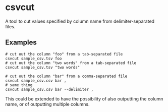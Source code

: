 csvcut
======

A tool to cut values specified by column name from delimiter-separated files.

Examples
-----
```
# cut out the column "foo" from a tab-separated file
csvcut sample_csv.tsv foo 
# cut out the column "two words" from a tab-separated file
csvcut sample_csv.tsv "two words"
```
```
# cut out the column "bar" from a comma-separated file
csvcut sample_csv.csv bar ,
# same thing
csvcut sample_csv.csv bar --delimiter ,
```

This could be extended to have the possibility of also outputting the column name, or of outputting multiple columns.
